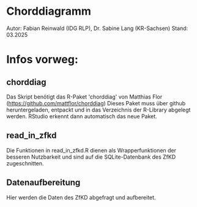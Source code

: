 # Chorddiagramm
Autor: Fabian Reinwald (IDG RLP), Dr. Sabine Lang (KR-Sachsen) 
Stand: 03.2025

# Infos vorweg:
## chorddiag
Das Skript benötigt das R-Paket 'chorddiag' von Matthias Flor (https://github.com/mattflor/chorddiag)
Dieses Paket muss über github heruntergeladen, entpackt und in das Verzeichnis der R-Library abgelegt werden.
RStudio erkennt dann automatisch das neue Paket.

## read_in_zfkd
Die Funktionen in read_in_zfkd.R dienen als Wrapperfunktionen der besseren Nutzbarkeit und sind auf die SQLite-Datenbank des ZfKD zugeschnitten.

## Datenaufbereitung
Hier werden die Daten des ZfKD abgefragt und aufbereitet.
